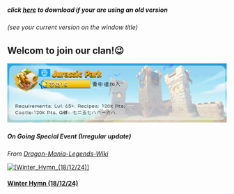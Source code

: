 ##### click [here](https://jurassicparkclan.github.io/Dragon-Mania-Legends-Helpers/) to download if your are using an old version
###### (see your current version on the window title)

## Welcom to join our clan!:wink:
![JurassicPark](JurassicPark.png "Welcome to join us!")


##### On Going Special Event (*Irregular update*)
*From* <a href="http://dragon-mania-legends-wiki.mobga.me/Main_Page" target="_blank">*Dragon-Mania-Legends-Wiki*</a>

<a width="300" height="100" href="http://dragon-mania-legends-wiki.mobga.me/Winter_Hymn_(18/12/24)" target="_blank">![[Winter_Hymn_(18/12/24)]](http://dragon-mania-legends-wiki.mobga.me/images/5/5c/Special_Event_Generic_Banner.jpg "Winter Hymn")</a>   

#### <a href="http://dragon-mania-legends-wiki.mobga.me/Winter_Hymn_(18/12/24)" title="Winter Hymn (18/12/24)" target="_blank" >Winter Hymn (18/12/24)</a>
